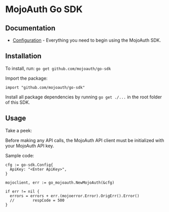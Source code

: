 # MojoAuth Go SDK

## Documentation

* [Configuration](https://mojoauth.com/docs/) - Everything you need to begin using the MojoAuth SDK.

## Installation

To install, run:
`go get github.com/mojoauth/go-sdk`

Import the package:

`import "github.com/mojoauth/go-sdk"`

Install all package dependencies by running `go get ./...` in the root folder of this SDK.  

## Usage

Take a peek:

Before making any API calls, the MojoAuth API client must be initialized with your MojoAuth API key.

Sample code:

```
cfg := go-sdk.Config{
  ApiKey: "<Enter ApiKey>",
}

mojoclient, err := go_mojoauth.NewMojoAuth(&cfg)

if err != nil {
  errors = errors + err.(mojoerror.Error).OrigErr().Error()
  //		respCode = 500
}

```

